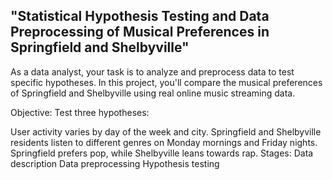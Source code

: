 ## "Statistical Hypothesis Testing and Data Preprocessing of Musical Preferences in Springfield and Shelbyville"

As a data analyst, your task is to analyze and preprocess data to test specific hypotheses. In this project, you'll compare the musical preferences of Springfield and Shelbyville using real online music streaming data.

Objective:
Test three hypotheses:

User activity varies by day of the week and city.
Springfield and Shelbyville residents listen to different genres on Monday mornings and Friday nights.
Springfield prefers pop, while Shelbyville leans towards rap.
Stages:
Data description
Data preprocessing
Hypothesis testing
